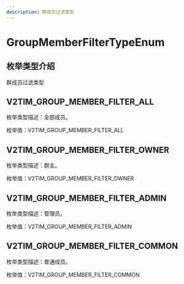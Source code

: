 ```yaml
---
description: 群成员过滤类型
---
```


# GroupMemberFilterTypeEnum

## 枚举类型介绍

群成员过滤类型

## V2TIM\_GROUP\_MEMBER\_FILTER\_ALL

枚举类型描述：全部成员。

枚举值：V2TIM\_GROUP\_MEMBER\_FILTER\_ALL

## V2TIM\_GROUP\_MEMBER\_FILTER\_OWNER

枚举类型描述：群主。

枚举值：V2TIM\_GROUP\_MEMBER\_FILTER\_OWNER

## V2TIM\_GROUP\_MEMBER\_FILTER\_ADMIN

枚举类型描述：管理员。

枚举值：V2TIM\_GROUP\_MEMBER\_FILTER\_ADMIN

## V2TIM\_GROUP\_MEMBER\_FILTER\_COMMON

枚举类型描述：普通成员。

枚举值：V2TIM\_GROUP\_MEMBER\_FILTER\_COMMON
